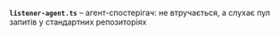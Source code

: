 **`listener-agent.ts`** – агент-спостерігач: не втручається, а слухає пул запитів у стандартних репозиторіях